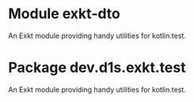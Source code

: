 # Module exkt-dto
An Exkt module providing handy utilities for kotlin.test.

# Package dev.d1s.exkt.test
An Exkt module providing handy utilities for kotlin.test.
